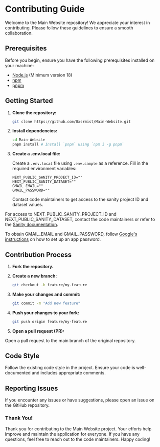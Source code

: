 # Contributing Guide

Welcome to the Main Website repository! We appreciate your interest in contributing. Please follow these guidelines to ensure a smooth collaboration.

## Prerequisites

Before you begin, ensure you have the following prerequisites installed on your machine:

-   [Node.js](https://nodejs.org/) (Minimum version 18)
-   [npm](https://www.npmjs.com/)
-   [pnpm](https://pnpm.io/)

## Getting Started

1. **Clone the repository:**

    ```bash
    git clone https://github.com/0xsrmist/Main-Website.git
    ```

2. **Install dependencies:**

    ```bash
    cd Main-Website
    pnpm install # Install `pnpm` using `npm i -g pnpm`
    ```

3. **Create a .env.local file:**

    Create a `.env.local` file using `.env.sample` as a reference. Fill in the required environment variables:

    ```env
    NEXT_PUBLIC_SANITY_PROJECT_ID=""
    NEXT_PUBLIC_SANITY_DATASET=""
    GMAIL_EMAIL=""
    GMAIL_PASSWORD=""
    ```

    Contact code maintainers to get access to the sanity project ID and dataset values.

For access to NEXT_PUBLIC_SANITY_PROJECT_ID and NEXT_PUBLIC_SANITY_DATASET, contact the code maintainers or refer to the [Sanity documentation](https://www.sanity.io/docs).

To obtain GMAIL_EMAIL and GMAIL_PASSWORD, follow [Google's instructions](https://support.google.com/mail/answer/185833?hl=en) on how to set up an app password.

## Contribution Process

1. **Fork the repository.**
2. **Create a new branch:**

    ```bash
    git checkout -b feature/my-feature
    ```

3. **Make your changes and commit:**

    ```bash
    git commit -m "Add new feature"
    ```

4. **Push your changes to your fork:**

    ```bash
    git push origin feature/my-feature
    ```

5. **Open a pull request (PR):**

Open a pull request to the main branch of the original repository.

## Code Style

Follow the existing code style in the project. Ensure your code is well-documented and includes appropriate comments.

## Reporting Issues

If you encounter any issues or have suggestions, please open an issue on the GitHub repository.

### Thank You!

Thank you for contributing to the Main Website project. Your efforts help improve and maintain the application for everyone. If you have any questions, feel free to reach out to the code maintainers. Happy coding!
